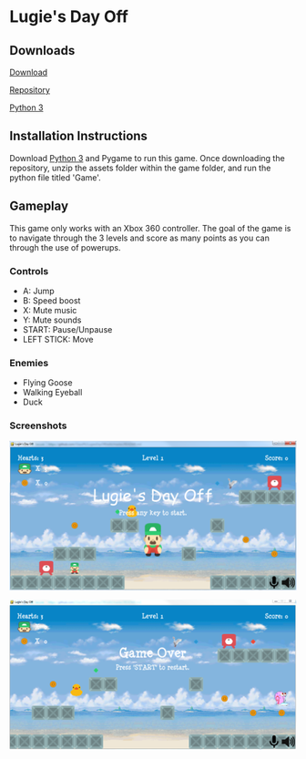 # Lugie's Day Off

## Downloads

[Download](https://github.com/GlassPK/LugiesDayOff/archive/master.zip)

[Repository](https://github.com/GlassPK/LugiesDayOff)

[Python 3](https://www.python.org/ftp/python/3.6.1/python-3.6.1.exe)

## Installation Instructions

Download [Python 3](https://www.python.org/ftp/python/3.6.1/python-3.6.1.exe) and Pygame to run this game. Once downloading the repository, unzip the assets folder within the game folder, and run the python file titled 'Game'.

## Gameplay
This game only works with an Xbox 360 controller. The goal of the game is to navigate through the 3 levels and score as many points as you can through the use of powerups.
### Controls
- A: Jump
- B: Speed boost
- X: Mute music
- Y: Mute sounds
- START: Pause/Unpause
- LEFT STICK: Move

### Enemies
- Flying Goose
- Walking Eyeball
- Duck

### Screenshots

![Splash](/sploosh.PNG)

![Game Over](/dedded.PNG)


